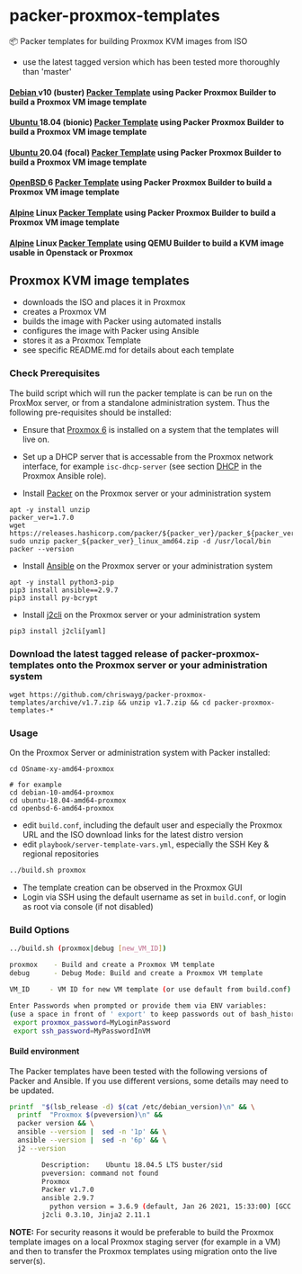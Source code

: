 # packer-proxmox-templates
:package: Packer templates for building Proxmox KVM images from ISO

- use the latest tagged version which has been tested more thoroughly than 'master'

#### [Debian ](https://www.debian.org/releases/) v10 (buster) [Packer Template](https://github.com/chriswayg/packer-proxmox-templates/tree/master/debian-10-amd64-proxmox) using Packer Proxmox Builder to build a Proxmox VM image template

#### [Ubuntu ](http://releases.ubuntu.com/) 18.04 (bionic) [Packer Template](https://github.com/chriswayg/packer-proxmox-templates/tree/master/ubuntu-18.04-amd64-proxmox) using Packer Proxmox Builder to build a Proxmox VM image template

#### [Ubuntu ](http://releases.ubuntu.com/) 20.04 (focal) [Packer Template](https://github.com/chriswayg/packer-proxmox-templates/tree/master/ubuntu-20.04-amd64-proxmox) using Packer Proxmox Builder to build a Proxmox VM image template

#### [OpenBSD ](https://www.openbsd.org/index.html) 6 [Packer Template](https://github.com/chriswayg/packer-proxmox-templates/tree/master/openbsd-6-amd64-proxmox) using Packer Proxmox Builder to build a Proxmox VM image template

#### [Alpine](https://wiki.alpinelinux.org/wiki/Alpine_Linux:Releases)  Linux [Packer Template](https://github.com/chriswayg/packer-proxmox-templates/tree/master/alpine-3-amd64-proxmox) using Packer Proxmox Builder to build a Proxmox VM image template

#### [Alpine](https://wiki.alpinelinux.org/wiki/Alpine_Linux:Releases)  Linux [Packer Template](https://github.com/chriswayg/packer-proxmox-templates/tree/master/alpine-3-amd64-qemu) using QEMU Builder to build a KVM image usable in Openstack or Proxmox

## Proxmox KVM image templates

- downloads the ISO and places it in Proxmox
- creates a Proxmox VM
- builds the image with Packer using automated installs
- configures the image with Packer using Ansible
- stores it as a Proxmox Template
- see specific README.md for details about each template

### Check Prerequisites

The build script which will run the packer template is can be run on the ProxMox server, or from a standalone administration system. Thus the following pre-requisites should be installed:

- Ensure that [Proxmox 6](https://www.proxmox.com/en/downloads) is installed on a system that the templates will live on.
- Set up a DHCP server that is accessable from the Proxmox network interface, for example `isc-dhcp-server`  (see section [DHCP](https://github.com/chriswayg/ansible-proxmox/blob/master/tasks/main.yml) in the Proxmox Ansible role).

- Install [Packer](https://www.packer.io/downloads.html) on the Proxmox server or your administration system

```
apt -y install unzip
packer_ver=1.7.0
wget https://releases.hashicorp.com/packer/${packer_ver}/packer_${packer_ver}_linux_amd64.zip
sudo unzip packer_${packer_ver}_linux_amd64.zip -d /usr/local/bin
packer --version
```

- Install [Ansible](https://docs.ansible.com/ansible/latest/installation_guide/intro_installation.html) on the Proxmox server or your administration system

```
apt -y install python3-pip
pip3 install ansible==2.9.7
pip3 install py-bcrypt
```

- Install [j2cli](https://github.com/kolypto/j2cli) on the Proxmox server or your administration system

```
pip3 install j2cli[yaml]
```

### Download the latest tagged release of packer-proxmox-templates onto the Proxmox server or your administration system

`wget https://github.com/chriswayg/packer-proxmox-templates/archive/v1.7.zip && unzip v1.7.zip && cd packer-proxmox-templates-*`

### Usage

On the Proxmox Server or administration system with Packer installed:

```
cd OSname-xy-amd64-proxmox

# for example
cd debian-10-amd64-proxmox
cd ubuntu-18.04-amd64-proxmox
cd openbsd-6-amd64-proxmox

```

- edit `build.conf`, including the default user and especially the Proxmox URL and the ISO download links for the latest distro version
- edit `playbook/server-template-vars.yml`, especially the SSH Key & regional repositories

```sh
../build.sh proxmox
```

- The template creation can be observed in the Proxmox GUI
- Login via SSH using the default username as set in `build.conf`, or login as root via console (if not disabled)

### Build Options

```sh
../build.sh (proxmox|debug [new_VM_ID])

proxmox    - Build and create a Proxmox VM template
debug      - Debug Mode: Build and create a Proxmox VM template

VM_ID     - VM ID for new VM template (or use default from build.conf)

Enter Passwords when prompted or provide them via ENV variables:
(use a space in front of ' export' to keep passwords out of bash_history)
 export proxmox_password=MyLoginPassword
 export ssh_password=MyPasswordInVM
```

#### Build environment

The Packer templates have been tested with the following versions of Packer and Ansible. If you use different versions, some details may need to be updated.

```sh
printf  "$(lsb_release -d) $(cat /etc/debian_version)\n" && \
  printf  "Proxmox $(pveversion)\n" &&
  packer version && \
  ansible --version |  sed -n '1p' && \
  ansible --version |  sed -n '6p' && \
  j2 --version

        Description:    Ubuntu 18.04.5 LTS buster/sid
        pveversion: command not found
        Proxmox
        Packer v1.7.0
        ansible 2.9.7
          python version = 3.6.9 (default, Jan 26 2021, 15:33:00) [GCC 8.4.0]
        j2cli 0.3.10, Jinja2 2.11.1
```

**NOTE:** For security reasons it would be preferable to build the Proxmox template images on a local Proxmox staging server (for example in a VM) and then to transfer the Proxmox templates using migration onto the live server(s).